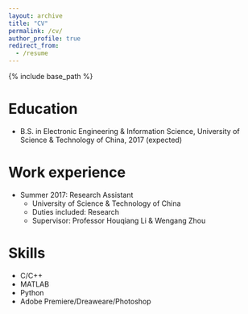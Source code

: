 ```yaml
---
layout: archive
title: "CV"
permalink: /cv/
author_profile: true
redirect_from:
  - /resume
---
```


{% include base_path %}

Education
======
* B.S. in Electronic Engineering & Information Science, University of Science & Technology of China, 2017 (expected)

Work experience
======
* Summer 2017: Research Assistant
  * University of Science & Technology of China
  * Duties included: Research
  * Supervisor: Professor Houqiang Li & Wengang Zhou
  
Skills
======
* C/C++
* MATLAB
* Python
* Adobe Premiere/Dreaweare/Photoshop
